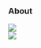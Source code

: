### About
![](https://www.codewars.com/users/far-rainbow/badges/small)
<br>
![](https://github-readme-stats.vercel.app/api?username=far-rainbow&show_icons=true&theme=nord)

<!--
**far-rainbow/far-rainbow** is a ✨ _special_ ✨ repository because its `README.md` (this file) appears on your GitHub profile.

Here are some ideas to get you started:

- 🔭 I’m currently working on ...
- 🌱 I’m currently learning ...
- 👯 I’m looking to collaborate on ...
- 🤔 I’m looking for help with ...
- 💬 Ask me about ...
- 📫 How to reach me: ...
- 😄 Pronouns: ...
- ⚡ Fun fact: ...
-->
